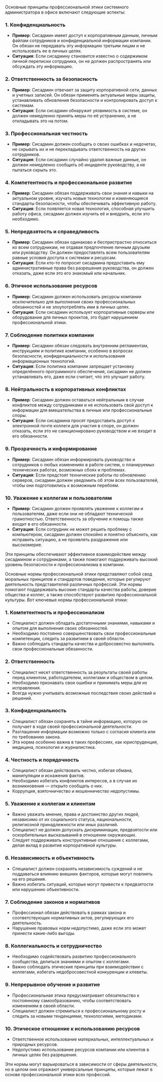 Основные принципы профессиональной этики системного администратора в офисе включают следующие аспекты:

### 1. **Конфиденциальность**
   - **Пример**: Сисадмин имеет доступ к корпоративным данным, личным файлам сотрудников и конфиденциальной информации компании. Он обязан не передавать эту информацию третьим лицам и не использовать ее в личных целях.
   - **Ситуация**: Если сисадмину становится известно о содержимом личной переписки сотрудника, он не должен распространять или обсуждать эту информацию.

### 2. **Ответственность за безопасность**
   - **Пример**: Сисадмин отвечает за защиту корпоративной сети, данных и учетных записей. Он обязан применять актуальные меры защиты, устанавливать обновления безопасности и контролировать доступ к системам.
   - **Ситуация**: Если сисадмин обнаружит уязвимость в системе, он должен немедленно принять меры по её устранению, а не откладывать это на потом.

### 3. **Профессиональная честность**
   - **Пример**: Сисадмин должен сообщать о своих ошибках и недочетах, не скрывать их и не перекладывать ответственность на других сотрудников.
   - **Ситуация**: Если сисадмин случайно удалил важные данные, он должен немедленно сообщить об инциденте руководству, а не пытаться скрыть это.

### 4. **Компетентность и профессиональное развитие**
   - **Пример**: Сисадмин обязан поддерживать свои знания и навыки на актуальном уровне, изучать новые технологии и изменяющиеся стандарты безопасности, чтобы обеспечивать эффективную работу.
   - **Ситуация**: Если появляется новая технология, способная улучшить работу офиса, сисадмин должен изучить её и внедрить, если это необходимо.

### 5. **Непредвзятость и справедливость**
   - **Пример**: Сисадмин обязан одинаково и беспристрастно относиться ко всем сотрудникам, не отдавая предпочтение личным друзьям или руководству. Он должен предоставлять всем пользователям равные условия доступа к системам и ресурсам.
   - **Ситуация**: Если кто-то попросит сисадмина предоставить ему административные права без разрешения руководства, он должен отказать, даже если это его знакомый или начальник.

### 6. **Этичное использование ресурсов**
   - **Пример**: Сисадмин должен использовать ресурсы компании исключительно для выполнения своих профессиональных обязанностей и не злоупотреблять ими в личных целях.
   - **Ситуация**: Если сисадмин использует корпоративные серверы или оборудование для личных проектов, это будет нарушением профессиональной этики.

### 7. **Соблюдение политики компании**
   - **Пример**: Сисадмин обязан следовать внутренним регламентам, инструкциям и политике компании, особенно в вопросах безопасности, конфиденциальности и использования информационных технологий.
   - **Ситуация**: Если политика компании запрещает установку определённого программного обеспечения, сисадмин не должен устанавливать его, даже если считает, что это улучшит работу.

### 8. **Нейтральность в корпоративных конфликтах**
   - **Пример**: Сисадмин должен оставаться нейтральным в случае конфликтов между сотрудниками и не использовать свой доступ к информации для вмешательства в личные или профессиональные споры.
   - **Ситуация**: Если сисадмина просят предоставить доступ к электронной почте коллеги для участия в споре, он должен отказать, если это не санкционировано руководством и не входит в его обязанности.

### 9. **Прозрачность и информирование**
   - **Пример**: Сисадмин обязан информировать руководство и сотрудников о любых изменениях в работе систем, о планируемых технических работах, возможных сбоях и проблемах.
   - **Ситуация**: Если предстоят технические работы по обновлению серверов, сисадмин должен уведомить об этом всех пользователей, чтобы они подготовились к возможным перебоям.

### 10. **Уважение к коллегам и пользователям**
   - **Пример**: Сисадмин должен проявлять уважение к коллегам и пользователям, даже если они не обладают технической грамотностью. Ответственность за обучение и помощь также входит в его обязанности.
   - **Ситуация**: Если сотрудник не может решить проблему с компьютером, сисадмин должен спокойно и понятно объяснить, как исправить ситуацию, а не проявлять раздражение или высокомерие.

Эти принципы обеспечивают эффективное взаимодействие между сисадмином и сотрудниками, а также помогают поддерживать высокий уровень безопасности и профессионализма в компании.



Основные нормы профессиональной этики представляют собой свод моральных принципов и стандартов поведения, которые регулируют деятельность представителей различных профессий. Эти нормы помогают поддерживать высокие стандарты качества работы, доверие общества и коллег, а также способствуют развитию профессиональной культуры. Вот ключевые нормы профессиональной этики:

### 1. **Компетентность и профессионализм**
   - Специалист должен обладать достаточными знаниями, навыками и опытом для выполнения своих обязанностей.
   - Необходимо постоянно совершенствовать свои профессиональные компетенции, следить за развитием в своей области.
   - Важно соблюдать стандарты качества и добросовестно выполнять свои профессиональные обязанности.

### 2. **Ответственность**
   - Специалист несет ответственность за результаты своей работы перед клиентом, работодателем, коллегами и обществом в целом.
   - Необходимо признавать свои ошибки и принимать меры для их исправления.
   - Всегда нужно учитывать возможные последствия своих действий и решений.

### 3. **Конфиденциальность**
   - Специалист обязан сохранять в тайне информацию, которую он получает в ходе своей профессиональной деятельности.
   - Разглашение информации возможно только с согласия клиента или по требованию закона.
   - Эта норма особенно важна в таких профессиях, как юриспруденция, медицина, психология и журналистика.

### 4. **Честность и порядочность**
   - Специалист обязан действовать честно, избегая обмана, манипуляции и искажения фактов.
   - Необходимо избегать конфликтов интересов, а в случае их возникновения — открыто сообщать о них.
   - Коррупция, взяточничество и мошенничество недопустимы.

### 5. **Уважение к коллегам и клиентам**
   - Важно уважать мнение, права и достоинство других людей, независимо от их социального статуса, национальности, религиозной принадлежности или иных различий.
   - Специалист не должен допускать дискриминации, предвзятости или оскорбительных высказываний в отношении окружающих.
   - Следует поддерживать конструктивные отношения с коллегами, делая вклад в развитие корпоративной культуры.

### 6. **Независимость и объективность**
   - Специалист должен сохранять независимость суждений и не поддаваться влиянию внешних факторов, которые могут повлиять на его решения.
   - Важно избегать ситуаций, которые могут привести к предвзятости или нарушению объективности.

### 7. **Соблюдение законов и нормативов**
   - Профессионал обязан действовать в рамках закона и соответствующих нормативных актов, регулирующих его деятельность.
   - Нарушение правовых норм недопустимо, даже если это может принести какие-либо выгоды.

### 8. **Коллегиальность и сотрудничество**
   - Необходимо содействовать развитию профессионального сообщества, делиться знаниями и опытом с коллегами.
   - Важно соблюдать этические принципы при взаимодействии с коллегами, избегать недобросовестной конкуренции и клеветы.

### 9. **Непрерывное обучение и развитие**
   - Профессиональная этика предусматривает обязательство к постоянному самообразованию, чтобы соответствовать изменениям в своей области.
   - Специалист должен стремиться к профессиональному росту и следить за новыми тенденциями, технологиями, методиками.

### 10. **Этическое отношение к использованию ресурсов**
   - Ответственное использование материальных, интеллектуальных и природных ресурсов.
   - Недопустимо использование ресурсов компании или клиентов в личных целях без разрешения.

Эти нормы могут варьироваться в зависимости от сферы деятельности, но в целом они отражают универсальные принципы, которые лежат в основе профессиональной этики всех профессий.
